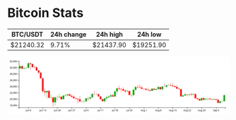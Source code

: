 # Bitcoin Stats

BTC/USDT|24h change|24h high|24h low|
|---|---|---|---|
|$21240.32|9.71%|$21437.90|$19251.90|

<img src="./chart.svg">

